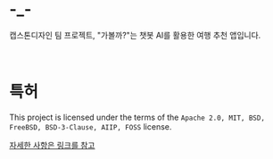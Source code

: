 # -_-
캡스톤디자인 팀 프로젝트, "가볼까?"는 챗봇 AI를 활용한 여행 추천 앱입니다. 

<br>

# 특허
This project is licensed under the terms of the `Apache 2.0, MIT, BSD, FreeBSD, BSD-3-Clause, AIIP, FOSS` license.

[자세한 사항은 링크를 참고](https://github.com/jinhuck854/-_-/blob/main/LICENSE)
